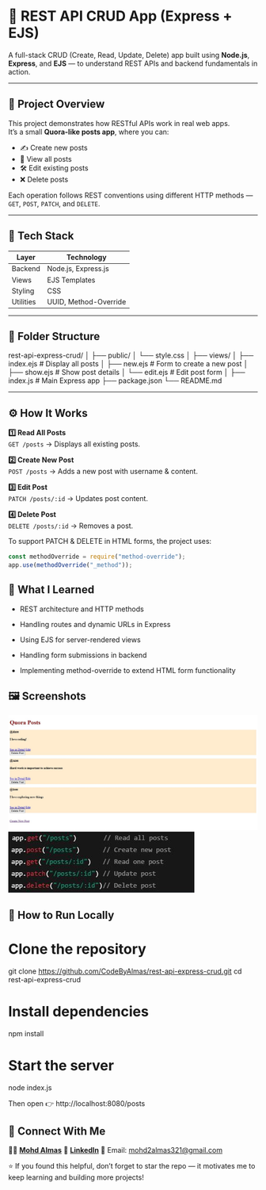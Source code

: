 # 🧩 REST API CRUD App (Express + EJS)

A full-stack CRUD (Create, Read, Update, Delete) app built using **Node.js**, **Express**, and **EJS** — to understand REST APIs and backend fundamentals in action.

---

## 🚀 Project Overview
This project demonstrates how RESTful APIs work in real web apps.  
It’s a small **Quora-like posts app**, where you can:
- ✍️ Create new posts  
- 👀 View all posts  
- 🛠️ Edit existing posts  
- ❌ Delete posts  

Each operation follows REST conventions using different HTTP methods — `GET`, `POST`, `PATCH`, and `DELETE`.

---

## 🧱 Tech Stack

| Layer | Technology |
|-------|-------------|
| Backend | Node.js, Express.js |
| Views | EJS Templates |
| Styling | CSS |
| Utilities | UUID, Method-Override |

---

## 📂 Folder Structure

rest-api-express-crud/
│
├── public/
│ └── style.css
│
├── views/
│ ├── index.ejs # Display all posts
│ ├── new.ejs # Form to create a new post
│ ├── show.ejs # Show post details
│ └── edit.ejs # Edit post form
│
├── index.js # Main Express app
├── package.json
└── README.md


---

## ⚙️ How It Works

**1️⃣ Read All Posts**  
`GET /posts` → Displays all existing posts.  

**2️⃣ Create New Post**  
`POST /posts` → Adds a new post with username & content.  

**3️⃣ Edit Post**  
`PATCH /posts/:id` → Updates post content.  

**4️⃣ Delete Post**  
`DELETE /posts/:id` → Removes a post.  

To support PATCH & DELETE in HTML forms, the project uses:
```js
const methodOverride = require("method-override");
app.use(methodOverride("_method"));
```

## 🧠 What I Learned

- REST architecture and HTTP methods

- Handling routes and dynamic URLs in Express

- Using EJS for server-rendered views

- Handling form submissions in backend

- Implementing method-override to extend HTML form functionality

## 🖼️ Screenshots

![Home Page](./assets/HomePage.JPG)
![Paths](./assets/Paths.JPG)

## 🏃 How to Run Locally

# Clone the repository
git clone https://github.com/CodeByAlmas/rest-api-express-crud.git
cd rest-api-express-crud

# Install dependencies
npm install

# Start the server
node index.js

Then open 👉 http://localhost:8080/posts

## 💬 Connect With Me

👨‍💻 [**Mohd Almas**](https://github.com/CodeByAlmas)
🔗 [**LinkedIn**](https://www.linkedin.com/in/mohd-almas-9ab9a6235/)
📧 Email: mohd2almas321@gmail.com

⭐ If you found this helpful, don’t forget to star the repo — it motivates me to keep learning and building more projects!